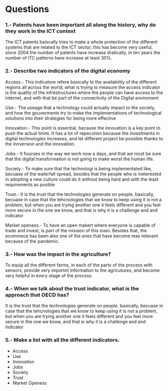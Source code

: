 # Questions 
### 1.- Patents have been important all along the history, why do they work in the ICT context
The ICT patents baiscally tries to make a whole protection of the different systems that are related to the ICT sector, this has become very useful, since 2004 the number of patents have increase dratically, in ten years the number of ITC patterns have increase at least 30%.
                                                                          
### 2.- Describe two indicators of the digital economy

Access.- This indicatore refere basically to the availability of the different regions all across the world, what is trying to measure the access indicator is the quality of the infrestructures where the people can have access to the internet, and with that be part of the connectivity of the Digital enviroment	

Use.- The useage that a technology could actually impact to the society, and how the gouverments try to make the implementations of technological solutions into their strategies for being more effective

Innovation.- This point is essential, because the innovation is a key point to push the actual limits. It has a lot of repecution because the investments in digital technologies increases, and let different project be possible thanks to the innversion and the innovation.

Jobs.- It foucses in the way we work now a days, and that we most be sure that the digital transformation is not going to make worst the human life.

Society.- To make sure that the technologi is being implementated like, becuase of the waterfall spread, besides that the people who is ineterested in adopting a new culture could do it without being hard and with the least requirements as posible

Trust.- It is the trust that the technologies generate on people, basically, becuase in case that the tehcnologies that we know to keep using it is not a problem, but when you are trying another one it feels different and you feel more secure in the one we know, and that is why it is a challenge and and indicator

Market openess.- To have an open makert where everyone is capable of trade and invest, is part of the mission of this main. Besides that, the ecommece has been also one of the ones that have become mas relevant because of the pandemic.

### 3.- How was the impact in the agriculture?

To equip all the different farms, in each of the parts of the process with sensors, provide very importnt information to the agricutures, and become very helpful in every stage of the process.

### 4.- When we talk about the trust indicator, what is the approach that OECD has?
It is the trust that the technologies generate on people, basically, becuase in case that the tehcnologies that we know to keep using it is not a problem, but when you are trying another one it feels different and you feel more secure in the one we know, and that is why it is a challenge and and indicator

### 5.- Make a list with all the different indicators.

* Access
* Use
* Innovation
* Jobs
* Society
* Trust
* Market Openess
